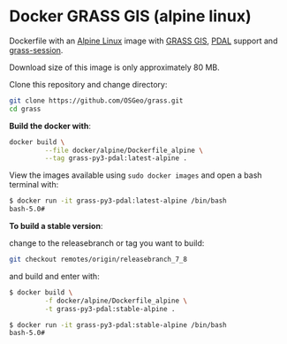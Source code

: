 # Docker GRASS GIS (alpine linux)

Dockerfile with an [Alpine Linux](https://www.alpinelinux.org/) image with
[GRASS GIS](https://grass.osgeo.org/), [PDAL](https://pdal.io) support and
[grass-session](https://github.com/zarch/grass-session/).

Download size of this image is only approximately 80 MB.

Clone this repository and change directory:

```bash
git clone https://github.com/OSGeo/grass.git
cd grass
```

__Build the docker with__:

```bash
docker build \
         --file docker/alpine/Dockerfile_alpine \
         --tag grass-py3-pdal:latest-alpine .
```

View the images available using `sudo docker images` and open a bash terminal
with:

```bash
$ docker run -it grass-py3-pdal:latest-alpine /bin/bash
bash-5.0#
```

__To build a stable version__:

change to the releasebranch or tag you want to build:

```bash
git checkout remotes/origin/releasebranch_7_8
```

and build and enter with:

```bash
$ docker build \
         -f docker/alpine/Dockerfile_alpine \
         -t grass-py3-pdal:stable-alpine .

$ docker run -it grass-py3-pdal:stable-alpine /bin/bash
bash-5.0#
```
